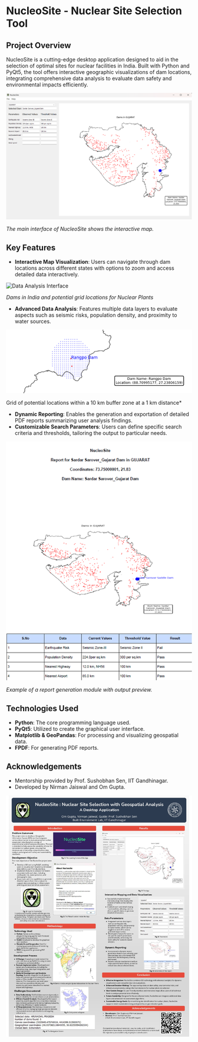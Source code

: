 # NucleoSite - Nuclear Site Selection Tool

## Project Overview
NucleoSite is a cutting-edge desktop application designed to aid in the selection of optimal sites for nuclear facilities in India. Built with Python and PyQt5, the tool offers interactive geographic visualizations of dam locations, integrating comprehensive data analysis to evaluate dam safety and environmental impacts efficiently.

![NucleoSite Main Interface](optics/app.png)

*The main interface of NucleoSite shows the interactive map.*


## Key Features
- **Interactive Map Visualization**: Users can navigate through dam locations across different states with options to zoom and access detailed data interactively.

![Data Analysis Interface](optics/grid_location.png)

*Dams in India and potential grid locations for Nuclear Plants*

  
- **Advanced Data Analysis**: Features multiple data layers to evaluate aspects such as seismic risks, population density, and proximity to water sources.

![Data Analysis Interface](optics/buffer_zone.png)

Grid of potential locations within a 10 km buffer zone at a 1 km distance*

- **Dynamic Reporting**: Enables the generation and exportation of detailed PDF reports summarizing user analysis findings.
- **Customizable Search Parameters**: Users can define specific search criteria and thresholds, tailoring the output to particular needs.

![Report Generation Module](optics/report.png)

*Example of a report generation module with output preview.*

## Technologies Used
- **Python**: The core programming language used.
- **PyQt5**: Utilized to create the graphical user interface.
- **Matplotlib & GeoPandas**: For processing and visualizing geospatial data.
- **FPDF**: For generating PDF reports.

## Acknowledgements
- Mentorship provided by Prof. Sushobhan Sen, IIT Gandhinagar.
- Developed by Nirman Jaiswal and Om Gupta.

![Poster](optics/Poster_Presentation.jpg)
